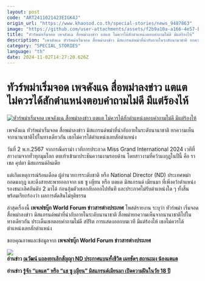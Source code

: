 ```yaml
---
layout: post
code: "ART2411021423EIGK4J"
origin_url: "https://www.khaosod.co.th/special-stories/news_9487863"
image: "https://github.com/user-attachments/assets/f2b9a10a-a166-4e57-bdf3-8320a346aa46"
title: "ทัวร์พม่าเริ่มจอด เพจดังแฉ สื่อพม่าลงข่าว แตแต ไม่ควรได้สักตำแหน่งตอบคำถามไม่ดี มีแต่ร้องไห้"
description: "เพจดังแฉ ทัวร์พม่าเริ่มจอด สื่อพม่าลงข่าว มิสแกรนด์พม่าที่น่าอับอายในระดับนานาชาติ ยกความเห็นจากนานาชาติไปในทางเดียวกัน เธอไม่ควรได้ตำแหน่งเลยสักตำแหน่ง"
category: "SPECIAL_STORIES"
language: "th"
date: 2024-11-02T14:27:20.626Z
---
```


# ทัวร์พม่าเริ่มจอด เพจดังแฉ สื่อพม่าลงข่าว แตแต ไม่ควรได้สักตำแหน่งตอบคำถามไม่ดี มีแต่ร้องไห้

[![ทัวร์พม่าเริ่มจอด เพจดังแฉ สื่อพม่าลงข่าว แตแต ไม่ควรได้สักตำแหน่งตอบคำถามไม่ดี มีแต่ร้องไห้](https://www.khaosod.co.th/wpapp/uploads/2024/11/miss-grand-myanmar-2024-115.jpg "ทัวร์พม่าเริ่มจอด เพจดังแฉ สื่อพม่าลงข่าว แตแต ไม่ควรได้สักตำแหน่งตอบคำถามไม่ดี มีแต่ร้องไห้")](https://www.khaosod.co.th/wpapp/uploads/2024/11/miss-grand-myanmar-2024-115.jpg)

เพจดังแฉ ทัวร์พม่าเริ่มจอด สื่อพม่าลงข่าว มิสแกรนด์พม่าที่น่าอับอายในระดับนานาชาติ ยกความเห็นจากนานาชาติไปในทางเดียวกัน เธอไม่ควรได้ตำแหน่งเลยสักตำแหน่ง

วันที่ 2 พ.ย.2567 จากกรณีดราม่า เวทีการประกวด Miss Grand International 2024 เวทีที่สาวงามจากทั่วทุกมุมโลก ตบเท้าเข้ามาประชันความงามรอบด้าน โดยสาวงามที่คว้ามงกุฎในปีนี้ คือ ราเชล คุปตา มิสแกรนด์อินเดีย

แต่เกิดเหตุการณ์ร้อนเดือด ผู้อำนวยการระดับชาติ หรือ National Director (ND) ประเทศพม่า ถอดมงกุฎ และดึงสายสะพายออกจาก แธ ซู เญียน หรือ แตแต มิสแกรนด์ เมียนมา ที่เพิ่งคว้าตำแหน่งรองชนะเลิศอันดับ 2 มาได้ ก่อนอุ้มตัวเธอกลับออกไปทันที และประกาศไม่รับตำแหน่งใด ๆ ทั้งสิ้น พร้อมเรียกร้องว่า ผลการตัดสินไม่ยุติธรรม

ล่าสุดเรื่องนี้ **เพจเฟซบุ๊ก World Forum ข่าวสารต่างประเทศ** โพสต์รายงาน ระบุว่า ทัวร์พม่า เริ่มจอด สื่อพม่าลงข่าว มิสแกรนด์พม่าที่น่าอับอายในระดับนานาชาติ สื่อพม่ายกความเห็นจากนานาชาติไปในทางเดียวกัน ประเด็นเธอตอบคำถามไม่ดี สปิริต การแสดงออกบนเวที มีแต่ร้องไห้ เธอไม่ควรได้ตำแหน่งเลยสักตำแหน่ง

ขอบคุณภาพและข้อมูลจาก **เพจเฟซบุ๊ก World Forum ข่าวสารต่างประเทศ**



[![](https://www.khaosod.co.th/wpapp/uploads/2024/11/ทัวร์1-696x518.jpg)](https://www.khaosod.co.th/wpapp/uploads/2024/11/ทัวร์1.jpg)  
**อ่านข่าว [ณวัฒน์ แถลงยกเลิกสัญญา ND ประกาศแบนทั้งชีวิต เผยชัดๆ สถานะมง น้องแตแต](https://www.khaosod.co.th/breaking-news/news_9477810)**

**อ่านข่าว [รู้จัก “แตแต” หรือ “แธ ซู เญียน” มิสแกรนด์เมียนมา เปิดความฝันในวัย 18 ปี](https://www.khaosod.co.th/special-stories/news_9477902)**

